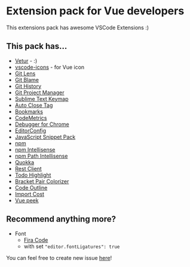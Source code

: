# Extension pack for Vue developers

This extensions pack has awesome VSCode Extensions :)

## This pack has...

- [Vetur](https://marketplace.visualstudio.com/items?itemName=octref.vetur) - :)
- [vscode-icons](https://marketplace.visualstudio.com/items?itemName=robertohuertasm.vscode-icons) - for Vue icon
- [Git Lens](https://marketplace.visualstudio.com/items?itemName=eamodio.gitlens)
- [Git Blame](https://marketplace.visualstudio.com/items?itemName=waderyan.gitblame)
- [Git History](https://marketplace.visualstudio.com/items?itemName=donjayamanne.githistory)
- [Git Project Manager](https://marketplace.visualstudio.com/items?itemName=felipecaputo.git-project-manager)
- [Sublime Text Keymap](https://marketplace.visualstudio.com/items?itemName=ms-vscode.sublime-keybindings)
- [Auto Close Tag](https://marketplace.visualstudio.com/items?itemName=formulahendry.auto-close-tag)
- [Bookmarks](https://marketplace.visualstudio.com/items?itemName=alefragnani.bookmarks)
- [CodeMetrics](https://marketplace.visualstudio.com/items?itemName=kisstkondoros.vscode-codemetrics)
- [Debugger for Chrome](https://marketplace.visualstudio.com/items?itemName=msjsdiag.debugger-for-chrome)
- [EditorConfig](https://marketplace.visualstudio.com/items?itemName=EditorConfig.EditorConfig)
- [JavaScript Snippet Pack](https://marketplace.visualstudio.com/items?itemName=xabikos.javascriptsnippets)
- [npm](https://marketplace.visualstudio.com/items?itemName=eg2.vscode-npm-script)
- [npm Intellisense](https://marketplace.visualstudio.com/items?itemName=christian-kohler.npm-intellisense)
- [npm Path Intellisense](https://marketplace.visualstudio.com/items?itemName=christian-kohler.path-intellisense)
- [Quokka](https://marketplace.visualstudio.com/items?itemName=WallabyJs.quokka-vscode)
- [Rest Client](https://marketplace.visualstudio.com/items?itemName=humao.rest-client)
- [Todo Highlight](https://marketplace.visualstudio.com/items?itemName=wayou.vscode-todo-highlight)
- [Bracket Pair Colorizer](https://marketplace.visualstudio.com/items?itemName=CoenraadS.bracket-pair-colorizer)
- [Code Outline](https://marketplace.visualstudio.com/items?itemName=patrys.vscode-code-outline)
- [Import Cost](https://marketplace.visualstudio.com/items?itemName=wix.vscode-import-cost)
- [Vue peek](https://marketplace.visualstudio.com/items?itemName=dariofuzinato.vue-peek)

## Recommend anything more?

- Font
  - [Fira Code](https://github.com/tonsky/FiraCode)
  - with set `"editor.fontLigatures": true`

You can feel free to create new issue [here](https://github.com/ChangJoo-Park/vscode-vue-pack/issues)!
